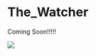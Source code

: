 # The_Watcher
Coming Soon!!!!!

<img src='https://drive.google.com/file/d/14ibfGbICkfTVBuTtZYJPmnXRUQ9o9z1q/view?usp=sharing'/> 
